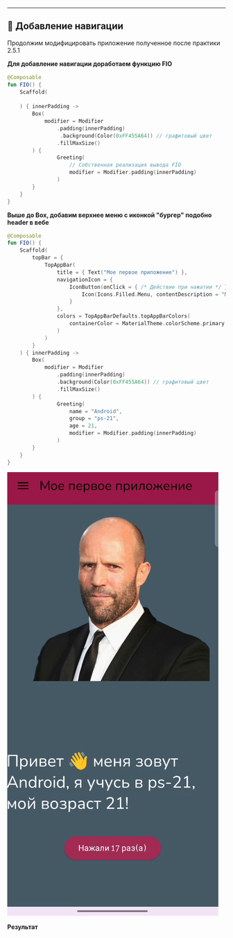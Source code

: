 ---

## 🌟 Добавление навигации

Продолжим модифицировать приложение полученное после практики 2.5.1

**Для добавление навигации доработаем функцию FIO**

````kotlin
@Composable
fun FIO() {
    Scaffold(

    ) { innerPadding ->
        Box(
            modifier = Modifier
                .padding(innerPadding)
                 .background(Color(0xFF455A64)) // графитовый цвет
                .fillMaxSize()
        ) {
                Greeting(
                    // Собственная реализация вывода FIO
                    modifier = Modifier.padding(innerPadding)
                )
        }
    }
}

````

**Выше до Box, добавим верхнее меню с иконкой "бургер" подобно header в вебе**

````kotlin
@Composable
fun FIO() {
    Scaffold(
        topBar = {
            TopAppBar(
                title = { Text("Мое первое приложение") },
                navigationIcon = {
                    IconButton(onClick = { /* Действие при нажатии */ }) {
                        Icon(Icons.Filled.Menu, contentDescription = "Меню")
                    }
                },
                colors = TopAppBarDefaults.topAppBarColors(
                    containerColor = MaterialTheme.colorScheme.primary
                )
            )
        }
    ) { innerPadding ->
        Box(
            modifier = Modifier
                .padding(innerPadding)
                .background(Color(0xFF455A64)) // графитовый цвет
                .fillMaxSize()
        ) {
                Greeting(
                    name = "Android",
                    group = "ps-21",
                    age = 21,
                    modifier = Modifier.padding(innerPadding)
                )
        }
    }
}

````

![alt text](image-60.png)

**Результат**
